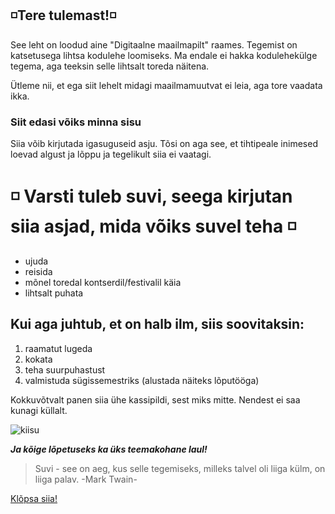## ◽️Tere tulemast!◽️

See leht on loodud aine "Digitaalne maailmapilt" raames. Tegemist on katsetusega lihtsa kodulehe loomiseks. Ma endale ei hakka kodulehekülge tegema, aga teeksin selle lihtsalt toreda näitena. 

Ütleme nii, et ega siit lehelt midagi maailmamuutvat ei leia, aga tore vaadata ikka. 

### Siit edasi võiks minna sisu

Siia võib kirjutada igasuguseid asju. Tõsi on aga see, et tihtipeale inimesed loevad algust ja lõppu ja tegelikult siia ei vaatagi. 

# ◽️ Varsti tuleb suvi, seega kirjutan siia asjad, mida võiks suvel teha ◽️
- ujuda
- reisida
- mõnel toredal kontserdil/festivalil käia
- lihtsalt puhata

## Kui aga juhtub, et on halb ilm, siis soovitaksin:
1. raamatut lugeda
2. kokata
3. teha suurpuhastust
4. valmistuda sügissemestriks (alustada näiteks lõputööga)


Kokkuvõtvalt panen siia ühe kassipildi, sest miks mitte. Nendest ei saa kunagi küllalt. 

![kiisu](https://user-images.githubusercontent.com/75254607/174497990-b9ddb880-b3e4-4ba3-ac4e-82f4e868dec3.jpeg)


***Ja kõige lõpetuseks ka üks teemakohane laul!***
> Suvi - see on aeg, kus selle tegemiseks, milleks talvel oli liiga külm, on liiga palav. 
> -Mark Twain-

[Klõpsa siia!](https://www.youtube.com/watch?v=GRhr-MuAJ_s&ab_channel=DJhekki)

